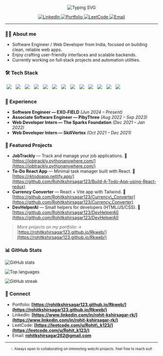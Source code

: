 <!--
README for GitHub profile. To activate it:
1) Create a repo named exactly like your GitHub username (e.g., `Rohitkshirsagar123`).
2) Add this file as `README.md` in that repo. It will show on your GitHub profile.
3) Replace any placeholders (if needed) — especially the username in the stats image URLs.
-->

<p align="center">
  <img src="https://readme-typing-svg.demolab.com?font=Inter&size=28&pause=800&center=true&vCenter=true&width=700&lines=Hi%2C+I'm+Rohit+Kshirsagar+%F0%9F%91%8B;Software+Engineer+%7C+Web+Developer;" alt="Typing SVG" />
</p>

<p align="center">
  <a href="https://www.linkedin.com/in/rohit-kshirsagar-rk/">
    <img alt="LinkedIn" src="https://img.shields.io/badge/LinkedIn-%230A66C2.svg?logo=linkedin&logoColor=white">
  </a>
  <a href="https://rohitkshirsagar123.github.io/Rkweb/">
    <img alt="Portfolio" src="https://img.shields.io/badge/Portfolio-fff?logo=vercel&logoColor=000&labelColor=fff&color=000">
  </a>
  <a href="https://leetcode.com/u/Rohit_k123/">
    <img alt="LeetCode" src="https://img.shields.io/badge/LeetCode-FFA116?logo=leetcode&logoColor=white">
  </a>
  <a href="mailto:rohitkshirsagar262@gmail.com">
    <img alt="Email" src="https://img.shields.io/badge/Email-rohitkshirsagar262%40gmail.com-red">
  </a>
</p>

---

### 👨‍💻 About me

* Software Engineer / Web Developer from India, focused on building clean, reliable web apps.
* Enjoy crafting user-friendly interfaces and scalable backends.
* Currently working on full‑stack projects and automation utilities.

### 🛠️ Tech Stack

<p>
  <img src="https://skillicons.dev/icons?i=html" style="margin: 5px;" />
  <img src="https://skillicons.dev/icons?i=css" style="margin: 5px;" />
  <img src="https://skillicons.dev/icons?i=js" style="margin: 5px;" />
  <img src="https://skillicons.dev/icons?i=react" style="margin: 5px;" />
  <img src="https://skillicons.dev/icons?i=python" style="margin: 5px;" />
  <img src="https://skillicons.dev/icons?i=cpp" style="margin: 5px;" />
  <img src="https://skillicons.dev/icons?i=c" style="margin: 5px;" />
  <img src="https://skillicons.dev/icons?i=flask" style="margin: 5px;" />
  <img src="https://skillicons.dev/icons?i=mysql" style="margin: 5px;" />
  <img src="https://skillicons.dev/icons?i=git" style="margin: 5px;" />
  <img src="https://skillicons.dev/icons?i=github" style="margin: 5px;" />
  <img src="https://skillicons.dev/icons?i=spring" style="margin: 5px;" />
  <img src="https://skillicons.dev/icons?i=vscode" style="margin: 5px;" />
</p>


### 💼 Experience

* **Software Engineer — EXO‑FIELD** *(Jun 2024 – Present)*
* **Associate Software Engineer — PibyThree** *(Aug 2022 – Sep 2023)*
* **Web Developer Intern — The Sparks Foundation** *(Dec 2021 – Jan 2022)*
* **Web Developer Intern — SkillVertex** *(Oct 2021 – Dec 2021)*

### 🚀 Featured Projects

* **JobTrackly** — Track and manage your job applications.
  🔗 [https://jobtrackly.pythonanywhere.com/](https://jobtrackly.pythonanywhere.com/)
* **To‑Do React App** — Minimal task manager built with React.
  🔗 [https://rktodoapp.netlify.app/](https://github.com/Rohitkshirsagar123/Build-A-Todo-App-using-React-redux)
* **Currency Converter** — React + Vite app with Tailwind.
  🔗 [https://github.com/Rohitkshirsagar123/Currency\_Converter](https://github.com/Rohitkshirsagar123/Currency_Converter)
* **DevHelperAI** — Small helpers for developers (HTML/JS/CSS).
  🔗 [https://github.com/Rohitkshirsagar123/DevHelperAI](https://github.com/Rohitkshirsagar123/DevHelperAI)

> *More projects on my portfolio →* [https://rohitkshirsagar123.github.io/Rkweb/](https://rohitkshirsagar123.github.io/Rkweb/)

### 📊 GitHub Stats


<p>
  <img src="https://github-readme-stats.vercel.app/api?username=Rohitkshirsagar123&show_icons=true&hide_border=true" alt="GitHub stats" />
</p>
<p>
  <img src="https://github-readme-stats.vercel.app/api/top-langs/?username=Rohitkshirsagar123&layout=compact&hide_border=true" alt="Top languages" />
</p>
<p>
  <img src="https://streak-stats.demolab.com?user=Rohitkshirsagar123&hide_border=true" alt="GitHub streak" />
</p>

### 🤝 Connect

* Portfolio: **[https://rohitkshirsagar123.github.io/Rkweb/](https://rohitkshirsagar123.github.io/Rkweb/)**
* LinkedIn: **[https://www.linkedin.com/in/rohit-kshirsagar-rk/](https://www.linkedin.com/in/rohit-kshirsagar-rk/)**
* LeetCode: **[https://leetcode.com/u/Rohit\_k123/](https://leetcode.com/u/Rohit_k123/)**
* Email: **[rohitkshirsagar262@gmail.com](mailto:rohitkshirsagar262@gmail.com)**

---

<p align="center">
  <sub>💡 Always open to collaborating on interesting web/AI projects. Feel free to reach out!</sub>
</p>
